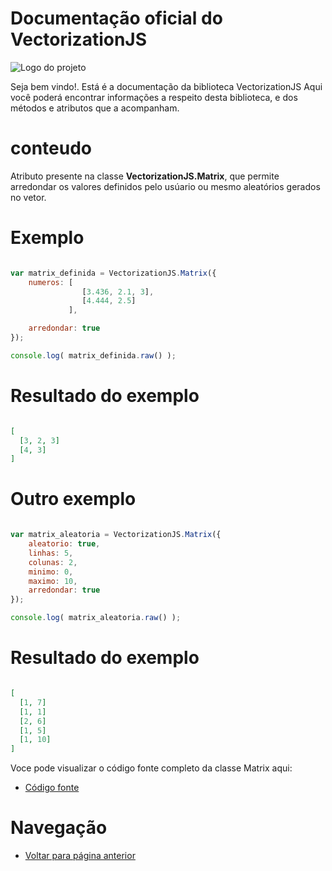 # Documentação oficial do VectorizationJS
![Logo do projeto](https://github.com/WilliamJardim/VectorizationJS/blob/main/imagens/logo512x512.png)

Seja bem vindo!. Está é a documentação da biblioteca VectorizationJS
Aqui você poderá encontrar informações a respeito desta biblioteca, e dos métodos e atributos que a acompanham.

# conteudo
Atributo presente na classe **VectorizationJS.Matrix**, que permite arredondar os valores definidos pelo usúario ou mesmo aleatórios gerados no vetor.

# Exemplo
```javascript

var matrix_definida = VectorizationJS.Matrix({ 
    numeros: [ 
                [3.436, 2.1, 3], 
                [4.444, 2.5] 
             ],

    arredondar: true 
});

console.log( matrix_definida.raw() );

```

# Resultado do exemplo
```json

[
  [3, 2, 3]
  [4, 3]
]

```

# Outro exemplo 
```javascript

var matrix_aleatoria = VectorizationJS.Matrix({ 
    aleatorio: true, 
    linhas: 5, 
    colunas: 2, 
    minimo: 0, 
    maximo: 10,
    arredondar: true 
});

console.log( matrix_aleatoria.raw() );

```

# Resultado do exemplo
```json

[
  [1, 7]
  [1, 1]
  [2, 6]
  [1, 5]
  [1, 10]
]

```

Voce pode visualizar o código fonte completo da classe Matrix aqui:
* [Código fonte](https://github.com/WilliamJardim/VectorizationJS/blob/main/src/Matrix.js)

# Navegação
* [Voltar para página anterior](../page.md)